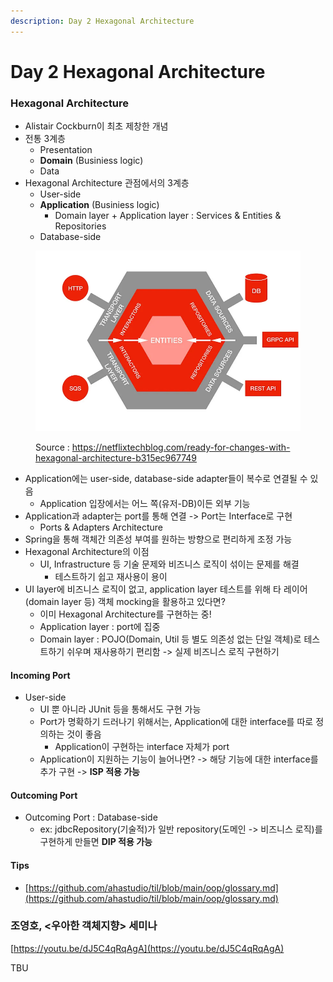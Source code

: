```yaml
---
description: Day 2 Hexagonal Architecture
---
```


# Day 2 Hexagonal Architecture

### Hexagonal Architecture

* Alistair Cockburn이 최초 제창한 개념
* 전통 3계층
  * Presentation
  * **Domain** (Businiess logic)
  * Data
* Hexagonal Architecture 관점에서의 3계층
  * User-side
  * **Application** (Businiess logic)
    * Domain layer + Application layer : Services & Entities & Repositories
  * Database-side

<figure><img src="../../.gitbook/assets/1_NfFzI7Z-E3ypn8ahESbDzw.webp" alt=""><figcaption><p>Source : <a href="https://netflixtechblog.com/ready-for-changes-with-hexagonal-architecture-b315ec967749">https://netflixtechblog.com/ready-for-changes-with-hexagonal-architecture-b315ec967749</a></p></figcaption></figure>

* Application에는 user-side, database-side adapter들이 복수로 연결될 수 있음
  * Application 입장에서는 어느 쪽(유저-DB)이든 외부 기능
* Application과 adapter는 port를 통해 연결 -> Port는 Interface로 구현
  * Ports & Adapters Architecture
* Spring을 통해 객체간 의존성 부여를 원하는 방향으로 편리하게 조정 가능
* Hexagonal Architecture의 이점
  * UI, Infrastructure 등 기술 문제와 비즈니스 로직이 섞이는 문제를 해결
    * 테스트하기 쉽고 재사용이 용이
* UI layer에 비즈니스 로직이 없고, application layer 테스트를 위해 타 레이어(domain layer 등) 객체 mocking을 활용하고 있다면?
  * 이미 Hexagonal Architecture를 구현하는 중!
  * Application layer : port에 집중
  * Domain layer : POJO(Domain, Util 등 별도 의존성 없는 단일 객체)로 테스트하기 쉬우며 재사용하기 편리함 -> 실제 비즈니스 로직 구현하기

#### Incoming Port

* User-side
  * UI 뿐 아니라 JUnit 등을 통해서도 구현 가능
  * Port가 명확하기 드러나기 위해서는, Application에 대한 interface를 따로 정의하는 것이 좋음
    * Application이 구현하는 interface 자체가 port
  * Application이 지원하는 기능이 늘어나면? -> 해당 기능에 대한 interface를 추가 구현 -> **ISP 적용 가능**

#### **Outcoming Port**

* Outcoming Port : Database-side
  * ex: jdbcRepository(기술적)가 일반 repository(도메인 -> 비즈니스 로직)를 구현하게 만들면 **DIP 적용 가능**

#### **Tips**

* [https://github.com/ahastudio/til/blob/main/oop/glossary.md](https://github.com/ahastudio/til/blob/main/oop/glossary.md)

### 조영호, <우아한 객체지향> 세미나

[https://youtu.be/dJ5C4qRqAgA](https://youtu.be/dJ5C4qRqAgA)

TBU
